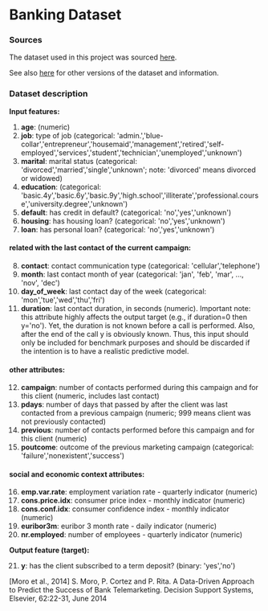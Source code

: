 # Banking Dataset

### Sources

The dataset used in this project was sourced [here](https://automlsamplenotebookdata.blob.core.windows.net/automl-sample-notebook-data/bankmarketing_train.csv).

See also [here](https://archive.ics.uci.edu/ml/datasets/Bank+Marketing) for other versions of the dataset and information.

### Dataset description

**Input features:**

1. **age**: (numeric)
2. **job**: type of job (categorical: 'admin.','blue-collar','entrepreneur','housemaid','management','retired','self-employed','services','student','technician','unemployed','unknown')
3. **marital**: marital status (categorical: 'divorced','married','single','unknown'; note: 'divorced' means divorced or widowed)
4. **education**: (categorical: 'basic.4y','basic.6y','basic.9y','high.school','illiterate','professional.course','university.degree','unknown')
5. **default**: has credit in default? (categorical: 'no','yes','unknown')
6. **housing**: has housing loan? (categorical: 'no','yes','unknown')
7. **loan**: has personal loan? (categorical: 'no','yes','unknown')
#### related with the last contact of the current campaign:
8. **contact**: contact communication type (categorical: 'cellular','telephone')
9. **month**: last contact month of year (categorical: 'jan', 'feb', 'mar', ..., 'nov', 'dec')
10. **day_of_week**: last contact day of the week (categorical: 'mon','tue','wed','thu','fri')
11. **duration**: last contact duration, in seconds (numeric). Important note: this attribute highly affects the output target (e.g., if duration=0 then y='no'). Yet, the duration is not known before a call is performed. Also, after the end of the call y is obviously known. Thus, this input should only be included for benchmark purposes and should be discarded if the intention is to have a realistic predictive model.
#### other attributes:
12. **campaign**: number of contacts performed during this campaign and for this client (numeric, includes last contact)
13. **pdays**: number of days that passed by after the client was last contacted from a previous campaign (numeric; 999 means client was not previously contacted)
14. **previous**: number of contacts performed before this campaign and for this client (numeric)
15. **poutcome**: outcome of the previous marketing campaign (categorical: 'failure','nonexistent','success')
#### social and economic context attributes:
16. **emp.var.rate**: employment variation rate - quarterly indicator (numeric)
17. **cons.price.idx**: consumer price index - monthly indicator (numeric)
18. **cons.conf.idx**: consumer confidence index - monthly indicator (numeric)
19. **euribor3m**: euribor 3 month rate - daily indicator (numeric)
20. **nr.employed**: number of employees - quarterly indicator (numeric)

**Output feature (target):**

21. **y**: has the client subscribed to a term deposit? (binary: 'yes','no')

[Moro et al., 2014] S. Moro, P. Cortez and P. Rita. A Data-Driven Approach to Predict the Success of Bank Telemarketing. Decision Support Systems, Elsevier, 62:22-31, June 2014
